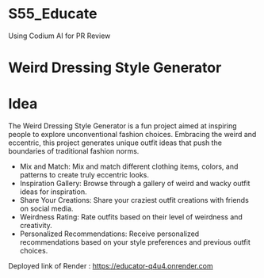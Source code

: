 ﻿# S55_Educate

Using Codium AI for PR Review

# Weird Dressing Style Generator

# Idea
The Weird Dressing Style Generator is a fun project aimed at inspiring people to explore unconventional fashion choices. Embracing the weird and eccentric, this project generates unique outfit ideas that push the boundaries of traditional fashion norms.
- Mix and Match: Mix and match different clothing items, colors, and patterns to create truly eccentric looks.
- Inspiration Gallery: Browse through a gallery of weird and wacky outfit ideas for inspiration.
- Share Your Creations: Share your craziest outfit creations with friends on social media.
- Weirdness Rating: Rate outfits based on their level of weirdness and creativity.
- Personalized Recommendations: Receive personalized recommendations based on your style preferences and previous outfit choices.

Deployed link of Render : https://educator-q4u4.onrender.com